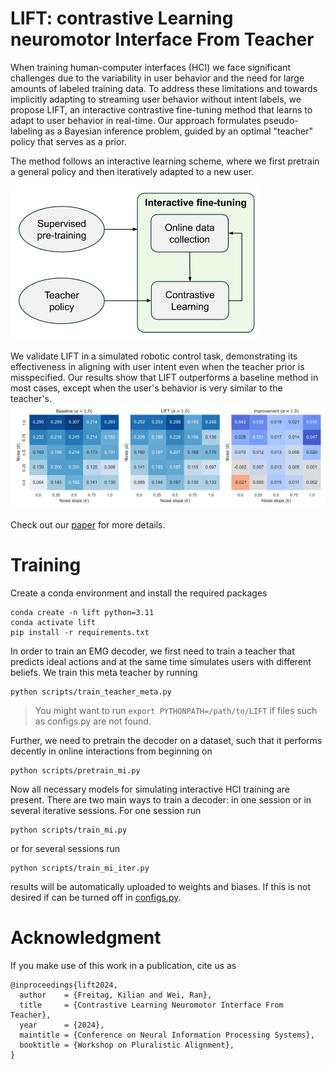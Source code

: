 # LIFT: contrastive Learning neuromotor Interface From Teacher
<!-- Training human-computer interfaces is challenging because ground-truth data about human intent is hard to obtain and interfaces are often subject to distributional shifts. To loosen the assumption of having access to intent labels, we propose an interactive contrastive fine-tuning method. For that, we formulate pseudo-labeling as a Bayesian inference problem guided by an optimal teacher policy. -->

When training human-computer interfaces (HCI) we face significant challenges due to the variability in user behavior and the need for large amounts of labeled training data.
To address these limitations and towards implicitly adapting to streaming user behavior without intent labels, we propose LIFT, an interactive contrastive fine-tuning method that learns to adapt to user behavior in real-time. Our approach formulates pseudo-labeling as a Bayesian inference problem, guided by an optimal "teacher" policy that serves as a prior.

The method follows an interactive learning scheme, where we first pretrain a general policy and then iteratively adapted to a new user.

<img src="figures/workflow.png" alt="Workflow" width="400"/>

We validate LIFT in a simulated robotic control task, demonstrating its effectiveness in aligning with user intent even when the teacher prior is misspecified. Our results show that LIFT outperforms a baseline method in most cases, except when the user's behavior is very similar to the teacher's.
<img src="figures/mi_mae_improvement.png" alt="Workflow" width="900"/>


Check out our [paper](https://openreview.net/forum?id=qmmF8YAr5a) for more details.

# Training
Create a conda environment and install the required packages
```
conda create -n lift python=3.11
conda activate lift
pip install -r requirements.txt
```
In order to train an EMG decoder, we first need to train a teacher that predicts ideal actions and at the same time simulates users with different beliefs. We train this meta teacher by running
```
python scripts/train_teacher_meta.py
```
> You might want to run `export PYTHONPATH=/path/to/LIFT` if files such as configs.py are not found.

Further, we need to pretrain the decoder on a dataset, such that it performs decently in online interactions from beginning on
```
python scripts/pretrain_mi.py
```
Now all necessary models for simulating interactive HCI training are present. There are two main ways to train a decoder: in one session or in several iterative sessions. For one session run
```
python scripts/train_mi.py
```
or for several sessions run
```
python scripts/train_mi_iter.py
```
results will be automatically uploaded to weights and biases. If this is not desired if can be turned off in [configs.py](./configs.py).


# Acknowledgment
If you make use of this work in a publication, cite us as
```
@inproceedings{lift2024,
  author    = {Freitag, Kilian and Wei, Ran},
  title     = {Contrastive Learning Neuromotor Interface From Teacher},
  year      = {2024},
  maintitle = {Conference on Neural Information Processing Systems},
  booktitle = {Workshop on Pluralistic Alignment},
}
```
